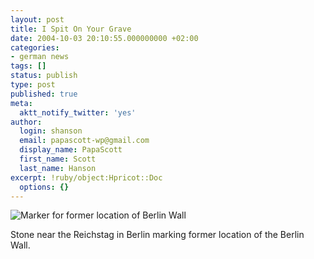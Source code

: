 ```yaml
---
layout: post
title: I Spit On Your Grave
date: 2004-10-03 20:10:55.000000000 +02:00
categories:
- german news
tags: []
status: publish
type: post
published: true
meta:
  aktt_notify_twitter: 'yes'
author:
  login: shanson
  email: papascott-wp@gmail.com
  display_name: PapaScott
  first_name: Scott
  last_name: Hanson
excerpt: !ruby/object:Hpricot::Doc
  options: {}
---
```

<p><img src="http://www.papascott.de/wordpress/wp-content/uploads/2004/10/mauer_grave.jpg" alt="Marker for former location of Berlin Wall" /></p>
<p>Stone near the Reichstag in Berlin marking former location of the Berlin Wall.</p>
